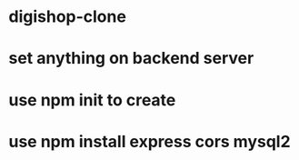 # digishop-clone

# set anything on backend server

# use npm init to create

# use npm install express cors mysql2
